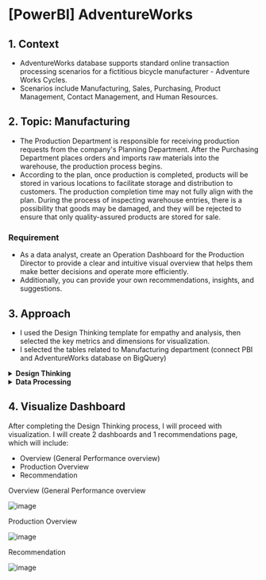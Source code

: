 # [PowerBI] AdventureWorks

## 1. Context
- AdventureWorks database supports standard online transaction processing scenarios for a fictitious bicycle manufacturer - Adventure Works Cycles. 
- Scenarios include Manufacturing, Sales, Purchasing, Product Management, Contact Management, and Human Resources.

## 2. Topic: Manufacturing
- The Production Department is responsible for receiving production requests from the company's Planning Department. After the Purchasing Department places orders and imports raw materials into the warehouse, the production process begins.
- According to the plan, once production is completed, products will be stored in various locations to facilitate storage and distribution to customers. The production completion time may not fully align with the plan. During the process of inspecting warehouse entries, there is a possibility that goods may be damaged, and they will be rejected to ensure that only quality-assured products are stored for sale.
### Requirement
- As a data analyst, create an Operation Dashboard for the Production Director to provide a clear and intuitive visual overview that helps them make better decisions and operate more efficiently.  
- Additionally, you can provide your own recommendations, insights, and suggestions.

## 3. Approach
- I used the Design Thinking template for empathy and analysis, then selected the key metrics and dimensions for visualization. 
- I selected the tables related to Manufacturing department (connect PBI and AdventureWorks database on BigQuery)

<details><summary><strong>Design Thinking</strong></summary>
<br>
  
- Northstart metric: Total Production Cost	
- Dimension 1 - Time: StarDate, EndDate, DueDate
- Dimension 2 - Location: Name
- Dimension 3 - Product: Product Category, Sub Category, Name

![image](https://github.com/user-attachments/assets/3f09c7e8-80c1-419e-b4d9-50fd6e4f94d6)

![image](https://github.com/user-attachments/assets/3255531c-6116-41eb-9227-c16a0d6a2809)

![image](https://github.com/user-attachments/assets/bae932b4-cec8-432c-87ee-7446cd73daa5)

</details> 
<details><summary><strong>Data Processing</strong></summary>
<br>
  
1. Connect to database
2. choose table and cleaning data
3. Build schema(snowflex)

![image](https://github.com/user-attachments/assets/2a594bae-dc11-4459-8f57-41bfbb74da4e)

![image](https://github.com/user-attachments/assets/8d30cd7d-d534-48ed-8966-ad1232d18251)

![image](https://github.com/user-attachments/assets/a589a0cf-3968-4ee3-9029-28c2f76674aa)


</details> 

## 4. Visualize Dashboard
After completing the Design Thinking process, I will proceed with visualization. I will create 2 dashboards and 1 recommendations page, which will include: 

- Overview (General Performance overview)
- Production Overview
- Recommendation

 Overview (General Performance overview

 ![image](https://github.com/user-attachments/assets/b64a0ff3-6778-4459-a9de-a70b96f153d7)

 Production Overview

 ![image](https://github.com/user-attachments/assets/7ec218e0-70e6-45fa-940a-f06d66a2ac95)

 Recommendation

 ![image](https://github.com/user-attachments/assets/fa9a7fbc-5df5-48dd-a5fb-a5884f1f815f)



